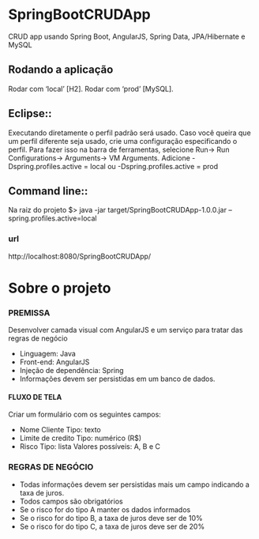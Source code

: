 # SpringBootCRUDApp
CRUD app usando Spring Boot, AngularJS, Spring Data, JPA/Hibernate e MySQL


## Rodando a aplicação
Rodar com ‘local’ [H2]. 
Rodar com ‘prod’ [MySQL].

## Eclipse:: 
Executando diretamente o perfil padrão será usado. Caso você queira que um perfil diferente seja usado, crie uma configuração especificando o perfil. Para fazer isso na barra de ferramentas, selecione Run-> Run Configurations-> Arguments-> VM Arguments. Adicione -Dspring.profiles.active = local ou -Dspring.profiles.active = prod

## Command line::
Na raiz do projeto
$> java -jar target/SpringBootCRUDApp-1.0.0.jar –spring.profiles.active=local


### url
http://localhost:8080/SpringBootCRUDApp/



# Sobre o projeto


### PREMISSA

Desenvolver camada visual com AngularJS e um serviço para tratar das
regras de negócio

- Linguagem: Java
- Front-end: AngularJS
- Injeção de dependência: Spring
- Informações devem ser persistidas em um banco de dados. 


#### FLUXO DE TELA

Criar um formulário com os seguintes campos:

- Nome Cliente
Tipo: texto
- Limite de credito
Tipo: numérico (R$)
- Risco
Tipo: lista
Valores possíveis: A, B e C 

### REGRAS DE NEGÓCIO

- Todas informações devem ser persistidas mais um campo indicando a
taxa de juros.
- Todos campos são obrigatórios
- Se o risco for do tipo A manter os dados informados
- Se o risco for do tipo B, a taxa de juros deve ser de 10%
- Se o risco for do tipo C, a taxa de juros deve ser de 20% 
